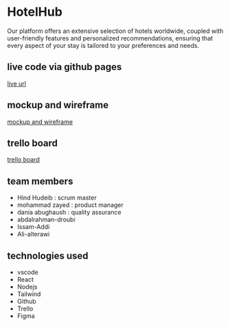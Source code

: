 # HotelHub

Our platform offers an extensive selection of hotels worldwide, coupled with user-friendly features and personalized recommendations, ensuring that every aspect of your stay is tailored to your preferences and needs.

## live code via github pages

[live url](https://zarqac2p3g3.github.io/career-climb-quiz/)

## mockup and wireframe

[mockup and wireframe](https://www.figma.com/file/X81qmgwI7w3aDILR8YkIvM/reservation_project?type=design&node-id=0%3A1t=2bs1CtMcrffMEW7K-1)

## trello board

[trello board](https://trello.com/invite/b/2mPUtnxg/ATTI76843ba2411157b09a205d5b6f9dcdf8609625D3/g5)

## team members

- Hind Hudeib : scrum master
- mohammad zayed : product manager
- dania abughaush : quality assurance
- abdalrahman-droubi
- Issam-Addi
- Ali-alterawi

## technologies used

- vscode
- React
- Nodejs
- Tailwind
- Github
- Trello
- Figma
